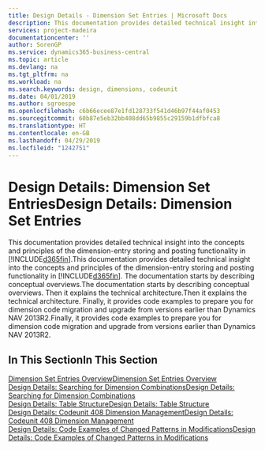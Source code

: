 ```yaml
---
title: Design Details - Dimension Set Entries | Microsoft Docs
description: This documentation provides detailed technical insight into the concepts and principles that are used to redesign the dimension entry storing and posting feature.
services: project-madeira
documentationcenter: ''
author: SorenGP
ms.service: dynamics365-business-central
ms.topic: article
ms.devlang: na
ms.tgt_pltfrm: na
ms.workload: na
ms.search.keywords: design, dimensions, codeunit
ms.date: 04/01/2019
ms.author: sgroespe
ms.openlocfilehash: c6b66ecee87e1fd128733f541d46b97f44af0453
ms.sourcegitcommit: 60b87e5eb32bb408dd65b9855c29159b1dfbfca8
ms.translationtype: HT
ms.contentlocale: en-GB
ms.lasthandoff: 04/29/2019
ms.locfileid: "1242751"
---
```

# <a name="design-details-dimension-set-entries"></a><span data-ttu-id="54d29-103">Design Details: Dimension Set Entries</span><span class="sxs-lookup"><span data-stu-id="54d29-103">Design Details: Dimension Set Entries</span></span>
<span data-ttu-id="54d29-104">This documentation provides detailed technical insight into the concepts and principles of the dimension-entry storing and posting functionality in [!INCLUDE[d365fin](includes/d365fin_md.md)].</span><span class="sxs-lookup"><span data-stu-id="54d29-104">This documentation provides detailed technical insight into the concepts and principles of the dimension-entry storing and posting functionality in [!INCLUDE[d365fin](includes/d365fin_md.md)].</span></span> <span data-ttu-id="54d29-105">The documentation starts by describing conceptual overviews.</span><span class="sxs-lookup"><span data-stu-id="54d29-105">The documentation starts by describing conceptual overviews.</span></span> <span data-ttu-id="54d29-106">Then it explains the technical architecture.</span><span class="sxs-lookup"><span data-stu-id="54d29-106">Then it explains the technical architecture.</span></span> <span data-ttu-id="54d29-107">Finally, it provides code examples to prepare you for dimension code migration and upgrade from versions earlier than Dynamics NAV 2013R2.</span><span class="sxs-lookup"><span data-stu-id="54d29-107">Finally, it provides code examples to prepare you for dimension code migration and upgrade from versions earlier than Dynamics NAV 2013R2.</span></span>  

## <a name="in-this-section"></a><span data-ttu-id="54d29-108">In This Section</span><span class="sxs-lookup"><span data-stu-id="54d29-108">In This Section</span></span>  
[<span data-ttu-id="54d29-109">Dimension Set Entries Overview</span><span class="sxs-lookup"><span data-stu-id="54d29-109">Dimension Set Entries Overview</span></span>](design-details-dimension-set-entries-overview.md)  
[<span data-ttu-id="54d29-110">Design Details: Searching for Dimension Combinations</span><span class="sxs-lookup"><span data-stu-id="54d29-110">Design Details: Searching for Dimension Combinations</span></span>](design-details-searching-for-dimension-combinations.md)  
[<span data-ttu-id="54d29-111">Design Details: Table Structure</span><span class="sxs-lookup"><span data-stu-id="54d29-111">Design Details: Table Structure</span></span>](design-details-table-structure.md)  
[<span data-ttu-id="54d29-112">Design Details: Codeunit 408 Dimension Management</span><span class="sxs-lookup"><span data-stu-id="54d29-112">Design Details: Codeunit 408 Dimension Management</span></span>](design-details-codeunit-408-dimension-management.md)  
[<span data-ttu-id="54d29-113">Design Details: Code Examples of Changed Patterns in Modifications</span><span class="sxs-lookup"><span data-stu-id="54d29-113">Design Details: Code Examples of Changed Patterns in Modifications</span></span>](design-details-code-examples-of-changed-patterns-in-modifications.md)
